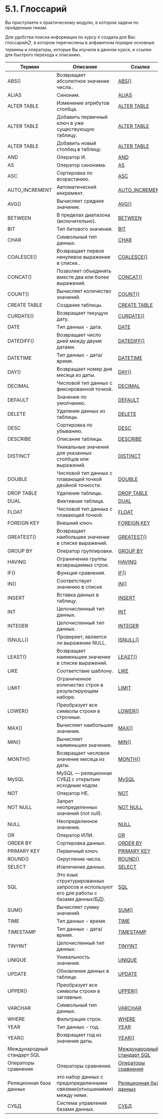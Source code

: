 # 5.1. Глоссарий

Вы приступаете к практическому модулю, в котором задачи по пройденным темам.

Для удобства поиска информации по курсу я создала для Вас глоссарий📋, в котором перечислены в алфавитном порядке основные термины и операторы, которые Вы изучили в данном курсе, и ссылки для быстрого перехода к описанию.


|Термин|Описание|Ссылка|
|---|---|---|
|ABS()|Возвращает абсолютное значение числа..|[ABS()](https://stepik.org/lesson/1204671/step/4?unit=1217862)|
|ALIAS|Синоним.|[ALIAS](https://stepik.org/lesson/1204671/step/3?unit=1217862)|
|ALTER TABLE|Изменение атрибутов столбца.|[ALTER TABLE](https://stepik.org/lesson/1188195/step/2?unit=1201065)|
|ALTER TABLE|Добавить первичный ключ в уже существующую таблицу.|[ALTER TABLE](https://stepik.org/lesson/1188195/step/6?unit=1201065)|
|ALTER TABLE|Добавить новый столбец в таблицу.|[ALTER TABLE](https://stepik.org/lesson/1188195/step/7?unit=1201065)|
|AND|Оператор И.|[AND](https://stepik.org/lesson/1198607/step/7?unit=1211814)|
|AS|Оператор синонима.|[AS](https://stepik.org/lesson/1204671/step/3?unit=1217862)|
|ASC|Сортировка по возрастанию.|[ASC](https://stepik.org/lesson/1202493/step/1?unit=1215700)|
|AUTO_INCREMENT|Автоматический инкремент.|[AUTO_INCREMENT](https://stepik.org/lesson/1189009/step/1?unit=1201962)|
|AVG()|Вычисляет среднее значение.|[AVG()](https://stepik.org/lesson/1206678/step/2?unit=1219884)|
|BETWEEN|В пределах диапазона (включительно).|[BETWEEN](https://stepik.org/lesson/1198607/step/8?unit=1211814)|
|BIT|Тип битового значения.|[BIT](https://stepik.org/lesson/1179655/step/11?unit=1192168)|
|CHAR|Символьный тип данных.|[CHAR](https://stepik.org/lesson/1178741/step/2?unit=1191214)|
|COALESCE()|Возвращает первое ненулевое выражение в списке..|[COALESCE()](https://stepik.org/lesson/1204671/step/5?unit=1217862)|
|CONCAT()|Позволяет объединять вместе два или более выражений.|[CONCAT()](https://stepik.org/lesson/1204671/step/4?unit=1217862)|
|COUNT()|Вычисляет количество значений.|[COUNT()](https://stepik.org/lesson/1206678/step/2?unit=1219884)|
|CREATE TABLE|Создание таблицы.|[CREATE TABLE](https://stepik.org/lesson/1186349/step/1?unit=1199001)|
|CURDATE()|Возвращает текущую дату.|[CURDATE()](https://stepik.org/lesson/1204671/step/5?unit=1217862)|
|DATE|Тип данных - дата.|[DATE](https://stepik.org/lesson/1180363/step/2?unit=1192947)|
|DATEDIFF()|Возвращает число дней между двумя датами.|[DATEDIFF()](https://stepik.org/lesson/1204671/step/5?unit=1217862)|
|DATETIME|Тип данных - дата/время.|[DATETIME](https://stepik.org/lesson/1180363/step/3?unit=1192947)|
|DAY()|Возвращает номер дня месяца из даты.|[DAY()](https://stepik.org/lesson/1204671/step/5?unit=1217862)|
|DECIMAL|Числовой тип данных с фиксированной точкой.|[DECIMAL](https://stepik.org/lesson/1179655/step/2?unit=1192168)|
|DEFAULT|Значение по умолчанию.|[DEFAULT](https://stepik.org/lesson/1189009/step/2?unit=1201962)|
|DELETE|Удаление данных из таблицы.|[DELETE](https://stepik.org/lesson/1197820/step/1?unit=1210982)|
|DESC|Сортировка по убыванию.|[DESC](https://stepik.org/lesson/1202493/step/1?unit=1215700)|
|DESCRIBE|Описание таблицы.|[DESCRIBE](https://stepik.org/lesson/1189009/step/5?unit=1201962)|
|DISTINCT|Уникальные значения для указанных столбцов или выражений.|[DISTINCT](https://stepik.org/lesson/1198607/step/4?unit=1211814)|
|DOUBLE|Числовой тип данных с плавающей точкой двойной точности.|[DOUBLE](https://stepik.org/lesson/1179655/step/9?unit=1192168)|
|DROP TABLE|Удаление таблицы.|[DROP TABLE](https://stepik.org/lesson/1189009/step/6?unit=1201962)|
|DUAL|Фиктивная таблица.|[DUAL](https://stepik.org/lesson/1204671/step/2?unit=1217862)|
|FLOAT|Числовой тип данных с плавающей точкой.|[FLOAT](https://stepik.org/lesson/1179655/step/8?unit=1192168)|
|FOREIGN KEY|Внешний ключ.|[FOREIGN KEY](https://stepik.org/lesson/1188195/step/10?unit=1201065)|
|GREATEST()|Возвращает наибольшее значение в списке выражений.|[GREATEST()](https://stepik.org/lesson/1204671/step/4?unit=1217862)|
|GROUP BY|Оператор группировки.|[GROUP BY](https://stepik.org/lesson/1206674/step/1?unit=1219880)|
|HAVING|Ограничение группы возвращаемых строк.|[HAVING](https://stepik.org/lesson/1206674/step/7?unit=1219880)|
|IF()|Функция сравнения.|[IF()](https://stepik.org/lesson/1204671/step/5?unit=1217862)|
|IN()|Соответствует значению в списке|[IN()](https://stepik.org/lesson/1198607/step/8?unit=1211814)|
|INSERT|Вставка данных в таблицу.|[INSERT](https://stepik.org/lesson/1192775/step/1?unit=1205763)|
|INT|Целочисленный тип данных.|[INT](https://stepik.org/lesson/1179655/step/10?unit=1192168)|
|INTEGER|Целочисленный тип данных.|[INTEGER](https://stepik.org/lesson/1179655/step/10?unit=1192168)|
|ISNULL()|Проверяет, является ли выражение NULL.|[ISNULL()](https://stepik.org/lesson/1204671/step/5?unit=1217862)|
|LEAST()|Возвращает наименьшее значение в списке выражений.|[LEAST()](https://stepik.org/lesson/1204671/step/4?unit=1217862)|
|LIKE|Соответствие шаблону.|[LIKE](https://stepik.org/lesson/1198607/step/8?unit=1211814)|
|LIMIT|Ограниченное количество строк в результирующем наборе.|[LIMIT](https://stepik.org/lesson/1202493/step/9?unit=1215700)|
|LOWER()|Преобразует все символы строки в строчные.|[LOWER()](https://stepik.org/lesson/1204671/step/4?unit=1217862)|
|MAX()|Вычисляет наибольшее значение.|[MAX()](https://stepik.org/lesson/1206678/step/2?unit=1219884)|
|MIN()|Вычисляет наименьшее значение.|[MIN()](https://stepik.org/lesson/1206678/step/2?unit=1219884)|
|MONTH()|Возвращает числовое значение месяца из даты.|[MONTH()](https://stepik.org/lesson/1204671/step/5?unit=1217862)|
|MySQL|MySQL — реляционная СУБД с открытым исходным кодом.|[MySQL](https://stepik.org/lesson/1171650/step/2?unit=1184068)|
|NOT|Оператор НЕ.|[NOT](https://stepik.org/lesson/1198607/step/7?unit=1211814)|
|NOT NULL|Запрет неопределенных значений (not null).|[NOT NULL](https://stepik.org/lesson/1188195/step/2?unit=1201065)|
|NULL|Неопределенное значение.|[NULL](https://stepik.org/lesson/1188195/step/2?unit=1201065)|
|OR|Оператор ИЛИ.|[OR](https://stepik.org/lesson/1198607/step/7?unit=1211814)|
|ORDER BY|Сортировка данных.|[ORDER BY](https://stepik.org/lesson/1202493/step/1?unit=1215700)|
|PRIMARY KEY|Первичный ключ.|[PRIMARY KEY](https://stepik.org/lesson/1188195/step/7?unit=1201065)|
|ROUND()|Округление числа.|[ROUND()](https://stepik.org/lesson/1204671/step/4?unit=1217862)|
|SELECT|Извлечение данных.|[SELECT](https://stepik.org/lesson/1198607/step/1?unit=1211814)|
|SQL|Это язык структурированных запросов и используют его для работы с базами данных(БД).|[SQL](https://stepik.org/lesson/1171648/step/1?unit=1184066)|
|SUM()|Вычисляет сумму значений.|[SUM()](https://stepik.org/lesson/1206678/step/2?unit=1219884)|
|TIME|Тип данных - время.|[TIME](https://stepik.org/lesson/1180363/step/8?unit=1192947)|
|TIMESTAMP|Тип данных - дата/время.|[TIMESTAMP](https://stepik.org/lesson/1180363/step/4?unit=1192947)|
|TINYINT|Целочисленный тип данных.|[TINYINT](https://stepik.org/lesson/1179655/step/10?unit=1192168)|
|UNIQUE|Уникальность значения.|[UNIQUE](https://stepik.org/lesson/1188195/step/4?unit=1201065)|
|UPDATE|Обновление данных в таблице.|[UPDATE](https://stepik.org/lesson/1195152/step/1?unit=1208166)|
|UPPER()|Преобразует все символы строки в заглавные.|[UPPER()](https://stepik.org/lesson/1204671/step/4?unit=1217862)|
|VARCHAR|Символьный тип данных.|[VARCHAR](https://stepik.org/lesson/1178741/step/3?unit=1191214)|
|WHERE|Фильтрация строк.|[WHERE](https://stepik.org/lesson/1198607/step/6?unit=1211814)|
|YEAR|Тип данных - год.|[YEAR](https://stepik.org/lesson/1180363/step/9?unit=1192947)|
|YEAR()|Возвращает год из значения даты.|[YEAR()](https://stepik.org/lesson/1204671/step/5?unit=1217862)|
|Международный стандарт SQL||[Международный стандарт SQL](https://stepik.org/lesson/1171650/step/7?unit=1184068)|
|Операторы сравнения|Операторы сравнения.|[Операторы сравнения](https://stepik.org/lesson/1198607/step/8?unit=1211814)|
|Реляционная база данных|это набор данных с предопределенными связями(отношениями) между ними.|[Реляционная база данных](https://stepik.org/lesson/1171649/step/1?unit=1184067)|
|СУБД|Система управления базами данных.|[СУБД](https://stepik.org/lesson/1171650/step/1?unit=1184068)|
